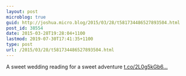 ```yaml
---
layout: post
microblog: true
guid: http://joshua.micro.blog/2015/03/28/t581734486527893504.html
post_id: 38554
date: 2015-03-28T19:28:04+1100
lastmod: 2019-07-30T17:41:35+1100
type: post
url: /2015/03/28/t581734486527893504.html
---
```

A sweet wedding reading for a sweet adventure [t.co/2L0g5kGb6...](http://t.co/2L0g5kGb6j)
